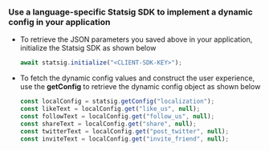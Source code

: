 ### Use a language-specific Statsig SDK to implement a dynamic config in your application

 - To retrieve the JSON parameters you saved above in your application, initialize the Statsig SDK as shown below
   ```js
   await statsig.initialize("<CLIENT-SDK-KEY>");
   ```
 - To fetch the dynamic config values and construct the user experience, use the **getConfig** to retrieve the dynamic config object as shown below
    ```js 
    const localConfig = statsig.getConfig("localization");
    const likeText = localConfig.get("like_us", null);
    const followText = localConfig.get("follow_us", null);
    const shareText = localConfig.get("share", null);
    const twitterText = localConfig.get("post_twitter", null);
    const inviteText = localConfig.get("invite_friend", null);
    ```
